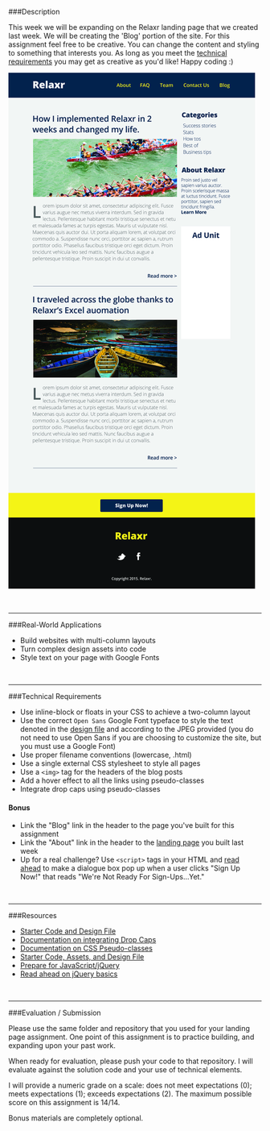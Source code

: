 ###Description 

This week we will be expanding on the Relaxr landing page that we created last week. We will be creating the 'Blog' portion of the site. For this assignment feel free to be creative. You can change the content and styling to something that interests you. As long as you meet the [technical requirements](#requirements) you may get as creative as you'd like! Happy coding :)


![Relaxr Blog](starter_code/images/relaxr_blog.jpg)

<br>

---


###Real-World Applications

- Build websites with multi-column layouts
- Turn complex design assets into code
- Style text on your page with Google Fonts

<br>

---

<a name="requirements"></a>

###Technical Requirements 

- Use inline-block or floats in your CSS to achieve a two-column layout
- Use the correct ```Open Sans``` Google Font typeface to style the text denoted in the [design file](starter_code/readme) and according to the JPEG provided (you do not need to use Open Sans if you are choosing to customize the site, but you must use a Google Font)
- Use proper filename conventions (lowercase, .html)
- Use a single external CSS stylesheet to style all pages
- Use a `<img>` tag for the headers of the blog posts
- Add a hover effect to all the links using pseudo-classes
- Integrate drop caps using pseudo-classes


#### Bonus
- Link the "Blog" link in the header to the page you've built for this assignment
- Link the "About" link in the header to the [landing page](../../Week_02_Styling/Assignment/starter_code/images/relaxr_landing.jpg) you built last week
- Up for a real challenge? Use ```<script>``` tags in your HTML and [read ahead](https://learn.jquery.com/events/event-basics/) to make a dialogue box pop up when a user clicks "Sign Up Now!" that reads "We're Not Ready For Sign-Ups...Yet."

<br>

---

###Resources

- [Starter Code and Design File](starter_code/design.txt)
- [Documentation on integrating Drop Caps](https://css-tricks.com/snippets/css/drop-caps/)
- [Documentation on CSS Pseudo-classes](http://www.w3schools.com/CSS/CSS_pseudo_classes.asp)
- [Starter Code, Assets, and Design File](starter_code/)
- [Prepare for JavaScript/jQuery](https://generalassemb.ly/online/videos/what-can-you-do-with-javascript)
- [Read ahead on jQuery basics](https://learn.jquery.com/events/event-basics/)

<br>

---

###Evaluation / Submission

Please use the same folder and repository that you used for your landing page assignment.  One point of this assignment is to practice building, and expanding upon your past work. 

When ready for evaluation, please push your code to that repository.   I will evaluate against the solution code and your use of technical elements. 

I will provide a numeric grade on a scale: does not meet expectations (0); meets expectations (1); exceeds expectations (2). The maximum possible score on this assignment is 14/14.  

Bonus materials are completely optional.
